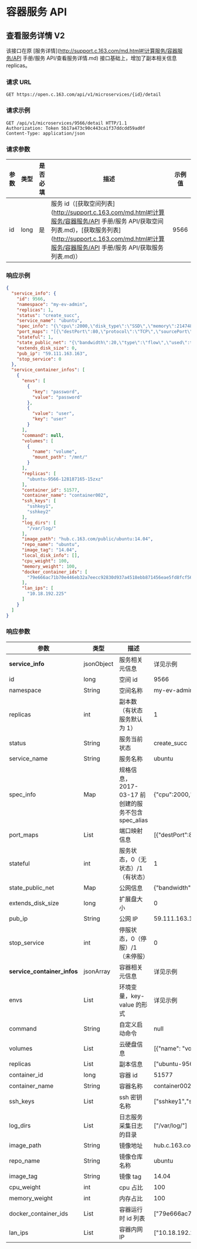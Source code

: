 # 容器服务 API

## 查看服务详情 V2

该接口在原 [服务详情](http://support.c.163.com/md.html#!计算服务/容器服务/API 手册/服务 API/查看服务详情.md) 接口基础上，增加了副本相关信息 replicas。

### 请求 URL

`GET https://open.c.163.com/api/v1/microservices/{id}/detail`

### 请求示例

```http
GET /api/v1/microservices/9566/detail HTTP/1.1
Authorization: Token 5b17a473c90c443ca1f37ddcdd59ad0f
Content-Type: application/json
```

### 请求参数

| 参数 | 类型 | 是否必填 |                                  描述                                 | 示例值 |
|------|------|----------|-----------------------------------------------------------------------|--------|
| id| long | 是       | 服务 id（[获取空间列表](http://support.c.163.com/md.html#!计算服务/容器服务/API 手册/服务 API/获取空间列表.md)，[获取服务列表](http://support.c.163.com/md.html#!计算服务/容器服务/API 手册/服务 API/获取服务列表.md)） |  9566 |


### 响应示例

```json
{
  "service_info": {
    "id": 9566,
    "namespace": "my-ev-admin",
    "replicas": 1,
    "status": "create_succ",
    "service_name": "ubuntu",
    "spec_info": "{\"cpu\":2000,\"disk_type\":\"SSD\",\"memory\":2147483648,\"spec_alias\":\"C2M2S20\",\"storage\":20}",  //2017-03-17 前创建的服务不包含 spec_alias
    "port_maps": "[{\"destPort\":80,\"protocol\":\"TCP\",\"sourcePort\":8080}]",
    "stateful": 1,
    "state_public_net": "{\"bandwidth\":20,\"type\":\"flow\",\"used\":true}",
    "extends_disk_size": 0,
    "pub_ip": "59.111.163.163",
    "stop_service": 0
  },
  "service_container_infos": [
    {
      "envs": [
        {
          "key": "password",
          "value": "password"
        },
        {
          "value": "user",
          "key": "user"
        }
      ],
      "command": null,
      "volumes": [
        {
          "name": "volume",
          "mount_path": "/mnt/"
        }
      ],
      "replicas": [
        "ubuntu-9566-128187165-15zxz"
      ],
      "container_id": 51577,
      "container_name": "container002",
      "ssh_keys": [
        "sshkey1",
        "sshkey2"
      ],
      "log_dirs": [
        "/var/log/"
      ],
      "image_path": "hub.c.163.com/public/ubuntu:14.04",
      "repo_name": "ubuntu",
      "image_tag": "14.04",
      "local_disk_info": [],
      "cpu_weight": 100,
      "memory_weight": 100,
      "docker_container_ids": [
        "79e666ac71b70e446eb32a7eecc92830d937a4518ebb871456eae5fd8fcf5627"
      ],
      "lan_ips": [
        "10.18.192.225"
      ]
    }
  ]
}
```

### 响应参数

|             参数            |    类型    |                        描述                        |                                                示例值                                                |
|-----------------------------|------------|----------------------------------------------------|------------------------------------------------------------------------------------------------------|
| **service_info**            | jsonObject | 服务相关元信息                                     | 详见示例                                                                                             |
| id                          | long       | 空间 id                                            | 9566                                                                                                 |
| namespace                   | String     | 空间名称                                           | my-ev-admin                                                                                          |
| replicas                    | int        | 副本数（有状态服务默认为 1）                       | 1                                                                                                    |
| status                      | String     | 服务当前状态                                       | create_succ                                                                                          |
| service_name                | String     | 服务名称                                           | ubuntu                                                                                               |
| spec_info                   | Map        | 规格信息，2017-03-17 前创建的服务不包含 spec_alias | {\"cpu\":2000,\"disk_type\":\"SSD\",\"memory\":2147483648,\"spec_alias\":\"C2M2S20\",\"storage\":20} |
| port_maps                   | List       | 端口映射信息                                       | [{\"destPort\":80,\"protocol\":\"TCP\",\"sourcePort\":8080}]                                         |
| stateful                    | int        | 服务状态，0（无状态）/1（有状态）                  | 1                                                                                                    |
| state_public_net            | Map        | 公网信息                                           | {\"bandwidth\":20,\"type\":\"flow\",\"used\":true}                                                   |
| extends_disk_size           | long       | 扩展盘大小                                         | 0                                                                                                    |
| pub_ip                      | String     | 公网 IP                                            | 59.111.163.163                                                                                       |
| stop_service                | int        | 停服状态，0（停服）/1（未停服）                    | 0                                                                                                    |
| **service_container_infos** | jsonArray  | 容器相关元信息                                     | 详见示例                                                                                             |
| envs                        | List       | 环境变量，key-value 的形式                         | 详见示例                                                                                             |
| command                     | String     | 自定义启动命令                                     | null                                                                                                 |
| volumes                     | List       | 云硬盘信息                                         | [{"name": "volume","mount_path": "/mnt/"}]                                                           |
| replicas                    | List       | 副本信息                                           | ["ubuntu-9566-128187165-15zxz"]                                                                      |
| container_id                | long       | 容器 id                                            | 51577                                                                                                |
| container_name              | String     | 容器名称                                           | container002                                                                                         |
| ssh_keys                    | List       | ssh 密钥名称                                       | ["sshkey1","sshkey2"]                                                                                |
| log_dirs                    | List       | 日志服务采集日志的目录                             | ["/var/log/"]                                                                                        |
| image_path                  | String     | 镜像地址                                           | hub.c.163.com/public/ubuntu:14.04                                                                    |
| repo_name                   | String     | 镜像仓库名称                                       | ubuntu                                                                                               |
| image_tag                   | String     | 镜像 tag                                           | 14.04                                                                                                |
| cpu_weight                  | int        | cpu 占比                                           | 100                                                                                                  |
| memory_weight               | int        | 内存占比                                           | 100                                                                                                  |
| docker_container_ids        | List       | 容器运行时 id 列表                                 | ["79e666ac71b70e446eb32a7eecc92830d937a4518ebb871456eae5fd8fcf5627"]                                 |
| lan_ips                     | List       | 容器内网 IP                                        | ["10.18.192.225"]                                                                                    |